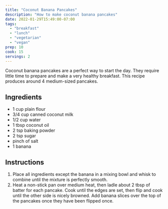 ```yaml
---
title: "Coconut Banana Pancakes"
description: "How to make coconut banana pancakes"
date: 2022-01-29T15:49:00-07:00
tags:
  - "breakfast"
  - "lunch"
  - "vegetarian"
  - "vegan"
prep: 10
cook: 15
servings: 2
---
```


Coconut banana pancakes are a perfect way to start the day. They require little time to prepare and make a very healthy breakfast. This recipe produces around 4 medium-sized pancakes.

## Ingredients

* 1 cup plain flour
* 3/4 cup canned coconut milk
* 1/2 cup water
* 1 tbsp coconut oil
* 2 tsp baking powder
* 2 tsp sugar
* pinch of salt
* 1 banana

## Instructions

1. Place all ingredients except the banana in a mixing bowl and whisk to combine until the mixture is perfectly smooth.
2. Heat a non-stick pan over medium heat, then ladle about 2 tbsp of batter for each pancake. Cook until the edges are set, then flip and cook until the other side is nicely browned. Add banana slices over the top of the pancakes once they have been flipped once.
